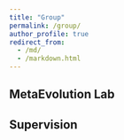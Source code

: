 ```yaml
---
title: "Group"
permalink: /group/
author_profile: true
redirect_from: 
  - /md/
  - /markdown.html
---
```

## MetaEvolution Lab




## Supervision
